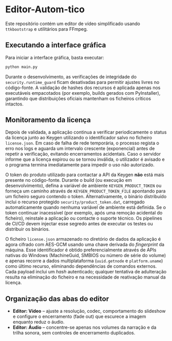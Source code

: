 # Editor-Autom-tico

Este repositório contém um editor de vídeo simplificado usando `ttkbootstrap` e utilitários para FFmpeg.

## Executando a interface gráfica

Para iniciar a interface gráfica, basta executar:

```bash
python main.py
```

Durante o desenvolvimento, as verificações de integridade do `security.runtime_guard`
ficam desativadas para permitir ajustes livres no código-fonte. A validação de hashes
dos recursos é aplicada apenas nos executáveis empacotados (por exemplo, builds
gerados com PyInstaller), garantindo que distribuições oficiais mantenham os ficheiros
críticos intactos.

## Monitoramento da licença

Depois de validada, a aplicação continua a verificar periodicamente o status da licença junto ao Keygen utilizando o identificador salvo no ficheiro `license.json`. Em caso de falha de rede temporária, o processo regista o erro nos logs e aguarda um intervalo crescente (exponencial) antes de repetir a verificação, evitando encerramentos acidentais. Caso o servidor informe que a licença expirou ou se tornou inválida, o utilizador é avisado e o programa termina imediatamente para impedir o uso não autorizado.

O token do produto utilizado para contactar a API da Keygen **não** está mais presente no código-fonte. Durante o build (ou execução em desenvolvimento), defina a variável de ambiente `KEYGEN_PRODUCT_TOKEN` ou forneça um caminho através de `KEYGEN_PRODUCT_TOKEN_FILE` apontando para um ficheiro seguro contendo o token. Alternativamente, o binário distribuído inclui o recurso protegido `security/product_token.dat`, carregado automaticamente quando nenhuma variável de ambiente está definida. Se o token continuar inacessível (por exemplo, após uma remoção acidental do ficheiro), reinstale a aplicação ou contacte o suporte técnico. Os pipelines de CI/CD devem injectar esse segredo antes de executar os testes ou distribuir os binários.

O ficheiro `license.json` armazenado no diretório de dados da aplicação é agora cifrado com AES-GCM usando uma chave derivada do _fingerprint_ da máquina. Esse identificador é obtido preferencialmente através de APIs nativas do Windows (MachineGuid, SMBIOS ou número de série do volume) e apenas recorre a dados multiplataforma (`uuid.getnode` e `platform.uname`) como último recurso, eliminando dependências de comandos externos. Cada payload inclui um _hash_ autenticado; qualquer tentativa de adulteração resulta na eliminação do ficheiro e na necessidade de reativação manual da licença.

## Organização das abas do editor

- **Editor: Vídeo** – ajuste a resolução, codec, comportamento do slideshow e configure o encerramento (fade out) que escurece a imagem enquanto reduz o áudio.
- **Editor: Áudio** – concentre-se apenas nos volumes da narração e da trilha sonora, sem controles de encerramento duplicados.
